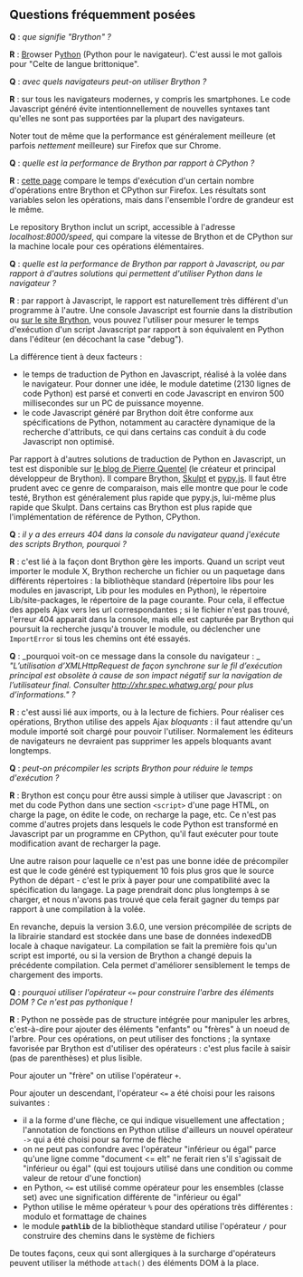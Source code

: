 Questions fréquemment posées
----------------------------

__Q__ : _que signifie "Brython" ?_

__R__ : <u>Br</u>owser P<u>ython</u> (Python pour le navigateur). C'est aussi
le mot gallois pour "Celte de langue brittonique".

__Q__ : _avec quels navigateurs peut-on utiliser Brython ?_

__R__ : sur tous les navigateurs modernes, y compris les smartphones. Le code
Javascript généré évite intentionnellement de nouvelles syntaxes tant qu'elles
ne sont pas supportées par la plupart des navigateurs.

Noter tout de même que la performance est généralement meilleure (et parfois
_nettement_ meilleure) sur Firefox que sur Chrome.

__Q__ : _quelle est la performance de Brython par rapport à CPython ?_

__R__ : [cette page](../../speed_results.html) compare le temps d'exécution d'un
certain nombre d'opérations entre Brython et CPython sur Firefox. Les
résultats sont variables selon les opérations, mais dans l'ensemble l'ordre de
grandeur est le même.

Le repository Brython inclut un script, accessible à l'adresse
_localhost:8000/speed_, qui compare la vitesse de Brython et de CPython sur la
machine locale pour ces opérations élémentaires.

__Q__ : _quelle est la performance de Brython par rapport à Javascript, ou_
_par rapport à d'autres solutions qui permettent d'utiliser Python dans le_
_navigateur ?_

__R__ : par rapport à Javascript, le rapport est naturellement très différent
d'un programme à l'autre. Une console Javascript est fournie dans la
distribution ou [sur le site Brython](http://brython.info/tests/js_console.html),
vous pouvez l'utiliser pour mesurer le temps d'exécution d'un script
Javascript par rapport à son équivalent en Python dans l'éditeur (en décochant
la case "debug").

La différence tient à deux facteurs :

- le temps de traduction de Python en Javascript, réalisé à la volée dans le
  navigateur. Pour donner une idée, le module datetime (2130 lignes de code
  Python) est parsé et converti en code Javascript en environ 500
  millisecondes sur un PC de puissance moyenne.
- le code Javascript généré par Brython doit être conforme aux spécifications
  de Python, notamment au caractère dynamique de la recherche d'attributs, ce
  qui dans certains cas conduit à du code Javascript non optimisé.

Par rapport à d'autres solutions de traduction de Python en Javascript, un
test est disponible sur [le blog de Pierre Quentel](https://brythonista.wordpress.com/2015/03/28/comparing-the-speed-of-cpython-brython-skulpt-and-pypy-js/)
(le créateur et principal développeur de Brython). Il compare Brython,
[Skulpt](http://skulpt.org) et [pypy.js](http://pypyjs.org/demo/). Il faut
être prudent avec ce genre de comparaison, mais elle montre que pour le code
testé, Brython est généralement plus rapide que pypy.js, lui-même plus rapide
que Skulpt. Dans certains cas Brython est plus rapide que l'implémentation de
référence de Python, CPython.



__Q__ : _il y a des erreurs 404 dans la console du navigateur quand j'exécute_
_des scripts Brython, pourquoi ?_

__R__ : c'est lié à la façon dont Brython gère les imports. Quand un script
veut importer le module X, Brython recherche un fichier ou un paquetage dans
différents répertoires : la bibliothèque standard (répertoire libs pour les
modules en javascript, Lib pour les modules en Python), le répertoire
Lib/site-packages, le répertoire de la page courante. Pour cela, il effectue
des appels Ajax vers les url correspondantes ; si le fichier n'est pas trouvé,
l'erreur 404 apparait dans la console, mais elle est capturée par Brython qui
poursuit la recherche jusqu'à trouver le module, ou déclencher une
`ImportError` si tous les chemins ont été essayés.

__Q__ : _pourquoi voit-on ce message dans la console du navigateur : _
_"L’utilisation d’XMLHttpRequest de façon synchrone sur le fil d’exécution_
_principal est obsolète à cause de son impact négatif sur la navigation de_
_l’utilisateur final. Consulter http://xhr.spec.whatwg.org/ pour plus_
_d’informations." ?_

__R__ : c'est aussi lié aux imports, ou à la lecture de fichiers. Pour
réaliser ces opérations, Brython utilise des appels Ajax _bloquants_ : il
faut attendre qu'un module importé soit chargé pour pouvoir l'utiliser.
Normalement les éditeurs de navigateurs ne devraient pas supprimer les appels
bloquants avant longtemps.

__Q__ : _peut-on précompiler les scripts Brython pour réduire le temps_
_d'exécution ?_

__R__ : Brython est conçu pour être aussi simple à utiliser que Javascript :
on met du code Python dans une section `<script>` d'une page HTML, on charge
la page, on édite le code, on recharge la page, etc. Ce n'est pas comme
d'autres projets dans lesquels le code Python est transformé en Javascript
par un programme en CPython, qu'il faut exécuter pour toute modification
avant de recharger la page.

Une autre raison pour laquelle ce n'est pas une bonne idée de précompiler est
que le code généré est typiquement 10 fois plus gros que le source Python de
départ - c'est le prix à payer pour une compatibilité avec la spécification du
langage. La page prendrait donc plus longtemps à se charger, et nous n'avons
pas trouvé que cela ferait gagner du temps par rapport à une compilation à la
volée.

En revanche, depuis la version 3.6.0, une version précompilée de scripts de la
librairie standard est stockée dans une base de données indexedDB locale à
chaque navigateur. La compilation se fait la première fois qu'un script est
importé, ou si la version de Brython a changé depuis la précédente
compilation. Cela permet d'améliorer sensiblement le temps de chargement des
imports.

__Q__ : _pourquoi utiliser l'opérateur `<=` pour construire l'arbre des_
_éléments DOM ? Ce n'est pas pythonique !_

__R__ : Python ne possède pas de structure intégrée pour manipuler les arbres,
c'est-à-dire pour ajouter des éléments "enfants" ou "frères" à un noeud de
l'arbre. Pour ces opérations, on peut utiliser des fonctions ; la syntaxe
favorisée par Brython est d'utiliser des opérateurs : c'est plus facile à
saisir (pas de parenthèses) et plus lisible.

Pour ajouter un "frère" on utilise l'opérateur `+`.

Pour ajouter un descendant, l'opérateur `<=` a été choisi pour les raisons
suivantes :

- il a la forme d'une flèche, ce qui indique visuellement une affectation ;
  l'annotation de fonctions en Python utilise d'ailleurs un nouvel opérateur
  `->` qui a été choisi pour sa forme de flèche
- on ne peut pas confondre avec l'opérateur "inférieur ou égal" parce qu'une
  ligne comme "document <= elt" ne ferait rien s'il s'agissait de "inférieur
  ou égal" (qui est toujours utilisé dans une condition ou comme valeur de
  retour d'une fonction)
- en Python, `<=` est utilisé comme opérateur pour les ensembles (classe set)
  avec une signification différente de "inférieur ou égal"
- Python utilise le même opérateur `%` pour des opérations très différentes :
  modulo et formattage de chaines
- le module __`pathlib`__ de la bibliothèque standard utilise l'opérateur `/`
  pour construire des chemins dans le système de fichiers

De toutes façons, ceux qui sont allergiques à la surcharge d'opérateurs
peuvent utiliser la méthode `attach()` des éléments DOM à la place.

